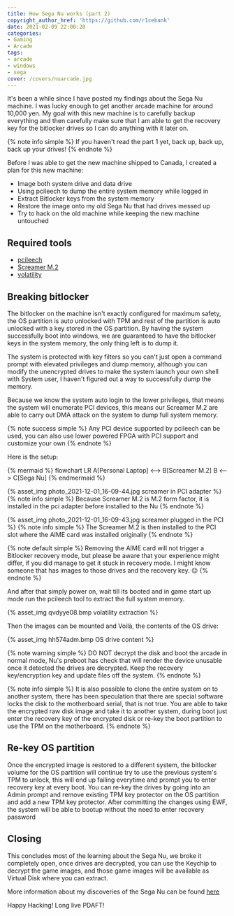 ```yaml
---
title: How Sega Nu works (part 2)
copyright_author_href: 'https://github.com/r1cebank'
date: 2021-02-09 22:00:28
categories:
- Gaming
- Arcade
tags:
- arcade
- windows
- sega
cover: /covers/nuarcade.jpg
---
```

It's been a while since I have posted my findings about the Sega Nu machine. I was lucky enough to get another arcade machine for around 10,000 yen. My goal with this new machine is to carefully backup everything and then carefully make sure that I am able to get the recovery key for the bitlocker drives so I can do anything with it later on.

{% note info simple %}
If you haven't read the part 1 yet, back up, back up, back up your drives!
{% endnote %}

Before I was able to get the new machine shipped to Canada, I created a plan for this new machine:

* Image both system drive and data drive
* Using pcileech to dump the entire system memory while logged in
* Extract Bitlocker keys from the system memory
* Restore the image onto my old Sega Nu that had drives messed up
* Try to hack on the old machine while keeping the new machine untouched

## Required tools

* [pcileech](https://github.com/ufrisk/pcileech)
* [Screamer M.2](https://shop.lambdaconcept.com/home/43-screamer-m2.html)
* [volatility](https://github.com/volatilityfoundation/volatility)

## Breaking bitlocker
The bitlocker on the machine isn't exactly configured for maximum safety, the OS partition is auto unlocked with TPM and rest of the partition is auto unlocked with a key stored in the OS partition. By having the system successfully boot into windows, we are guaranteed to have the bitlocker keys in the system memory, the only thing left is to dump it.

The system is protected with key filters so you can't just open a command prompt with elevated privileges and dump memory, although you can modify the unencrypted drives to make the system launch your own shell with System user, I haven't figured out a way to successfully dump the memory.

Because we know the system auto login to the lower privileges, that means the system will enumerate PCI devices, this means our Screamer M.2 are able to carry out DMA attack on the system to dump full system memory. 

{% note success simple %}
Any PCI device supported by pcileech can be used, you can also use lower powered FPGA with PCI support and customize your own
{% endnote %}

Here is the setup:

{% mermaid %}
flowchart LR
    A[Personal Laptop] <--> B[Screamer M.2]
    B <--> C[Sega Nu]
{% endmermaid %}


{% asset_img photo_2021-12-01_16-09-44.jpg screamer in PCI adapter %}
{% note info simple %}
Because Screamer M.2 is M.2 form factor, it is installed in the pci adapter before installed to the Nu
{% endnote %}

{% asset_img photo_2021-12-01_16-09-43.jpg screamer plugged in the PCI %}
{% note info simple %}
The Screamer M.2 is then installed to the PCI slot where the AIME card was installed originally
{% endnote %}


{% note default simple %}
Removing the AIME card will not trigger a Bitlocker recovery mode, but please be aware that your experience might differ, if you did manage to get it stuck in recovery mode. I might know someone that has images to those drives and the recovery key. 😉
{% endnote %}

And after that simply power on, wait till its booted and in game start up mode run the pcileech tool to extract the full system memory.

{% asset_img qvdyye08.bmp volatility extraction %}

Then the images can be mounted and Voilà, the contents of the OS drive:

{% asset_img hh574adm.bmp OS drive content %}

{% note warning simple %}
DO NOT decrypt the disk and boot the arcade in normal mode, Nu's preboot has check that will render the device unusable once it detected the drives are decrypted. Keep the recovery key/encryption key and update files off the system.
{% endnote %}

{% note info simple %}
It is also possible to clone the entire system on to another system, there has been speculation that there are special software locks the disk to the motherboard serial, that is not true. You are able to take the encrypted raw disk image and take it to another system, during boot just enter the recovery key of the encrypted disk or re-key the boot partition to use the TPM on the motherboard.
{% endnote %}

## Re-key OS partition
Once the encrypted image is restored to a different system, the bitlocker volume for the OS partition will continue try to use the previous system's TPM to unlock, this will end up failing everytime and prompt you to enter recovery key at every boot. You can re-key the drives by going into an Admin prompt and remove existing TPM key protector on the OS partition and add a new TPM key protector. After committing the changes using EWF, the system will be able to bootup without the need to enter recovery password

## Closing
This concludes most of the learning about the Sega Nu, we broke it completely open, once drives are decrypted, you can use the Keychip to decrypt the game images, and those game images will be available as Virtual Disk where you can extract.

More information about my discoveries of the Sega Nu can be found [here](https://github.com/diva-eng/sega-nu)

Happy Hacking! Long live PDAFT!
